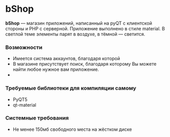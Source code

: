 # bShop
**bShop** — магазин приложений, написанный на pyQT с клиентской стороны и PHP с серверной.
Приложение выполнено в стиле material. В светлой теме элементы парят в воздухе, в тёмной — светится.
### Возможности
* Имеется система аккаунтов, благодаря которой
* В магазине присутствует поиск, благодаря которому Вы можете найти любое нужное вам приложение.
*
### Требуемые библиотеки для компиляции самому
* PyQT5
* qt-material

### Системные требования
* Не менее 150мб свободного места на жёстком диске
